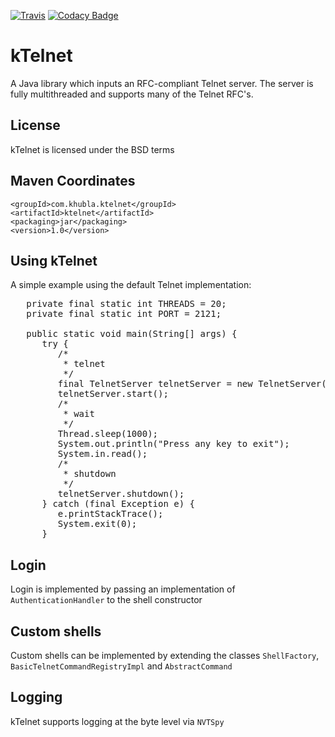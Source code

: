 [![Travis](https://travis-ci.org/teverett/ktelnet.svg?branch=master)](https://travis-ci.org/teverett/ktelnet)
[![Codacy Badge](https://api.codacy.com/project/badge/Grade/2ee879081835443fb2269a32dac0e795)](https://www.codacy.com/app/teverett/ktelnet?utm_source=github.com&amp;utm_medium=referral&amp;utm_content=teverett/ktelnet&amp;utm_campaign=Badge_Grade)

# kTelnet

A Java library which inputs an RFC-compliant Telnet server.  The server is fully multithreaded and supports many of the Telnet RFC's.

## License
kTelnet is licensed under the BSD terms

## Maven Coordinates

```
<groupId>com.khubla.ktelnet</groupId>
<artifactId>ktelnet</artifactId>
<packaging>jar</packaging>
<version>1.0</version>
```

## Using kTelnet

A simple example using the default Telnet implementation:

<pre>
   private final static int THREADS = 20;
   private final static int PORT = 2121;

   public static void main(String[] args) {
      try {
         /*
          * telnet
          */
         final TelnetServer telnetServer = new TelnetServer(PORT, THREADS, new BasicShellFactoryImpl());
         telnetServer.start();
         /*
          * wait
          */
         Thread.sleep(1000);
         System.out.println("Press any key to exit");
         System.in.read();
         /*
          * shutdown
          */
         telnetServer.shutdown();
      } catch (final Exception e) {
         e.printStackTrace();
         System.exit(0);
      }
</pre>

## Login
Login is implemented by passing an implementation of `AuthenticationHandler` to the shell constructor

## Custom shells

Custom shells can be implemented by extending the classes `ShellFactory`, `BasicTelnetCommandRegistryImpl` and `AbstractCommand`

## Logging

kTelnet supports logging at the byte level via `NVTSpy`
